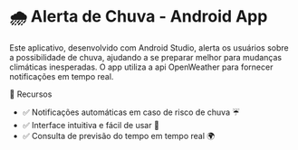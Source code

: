 # 🌧️ Alerta de Chuva - Android App
Este aplicativo, desenvolvido com Android Studio, alerta os usuários sobre a possibilidade de chuva, ajudando a se preparar melhor para mudanças climáticas inesperadas. O app utiliza a api OpenWeather para fornecer notificações em tempo real.

📌 Recursos
- ✅ Notificações automáticas em caso de risco de chuva ☔
- ✅ Interface intuitiva e fácil de usar 📱
- ✅ Consulta de previsão do tempo em tempo real 🌍
